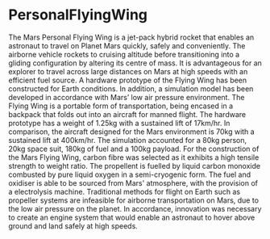 # PersonalFlyingWing
The Mars Personal Flying Wing is a jet-pack hybrid rocket that enables an astronaut to travel on Planet Mars quickly, safely and conveniently. The airborne vehicle rockets to cruising altitude before transitioning into a gliding configuration by altering its centre of mass. It is advantageous for an explorer to travel across large distances on Mars at high speeds with an efficient fuel source. A hardware prototype of the Flying Wing has been constructed for Earth conditions. In addition, a simulation model has been developed in accordance with Mars’ low air pressure environment. The Flying Wing is a portable form of transportation, being encased in a backpack that folds out into an aircraft for manned flight. The hardware prototype has a weight of 1.25kg with a sustained lift of 17km/hr. In comparison, the aircraft designed for the Mars environment is 70kg with a sustained lift at 400km/hr. The simulation accounted for a 80kg person, 20kg space suit, 180kg of fuel and a 100kg payload. For the construction of the Mars Flying Wing, carbon fibre was selected as it exhibits a high tensile strength to weight ratio. The propellent is fuelled by liquid carbon monoxide combusted by pure liquid oxygen in a semi-cryogenic form. The fuel and oxidiser is able to be sourced from Mars' atmosphere, with the provision of a electrolysis machine. Traditional methods for flight on Earth such as propeller systems are infeasible for airborne transportation on Mars, due to the low air pressure on the planet. In accordance, innovation was necessary to create an engine system that would enable an astronaut to hover above ground and land safely at high speeds.

